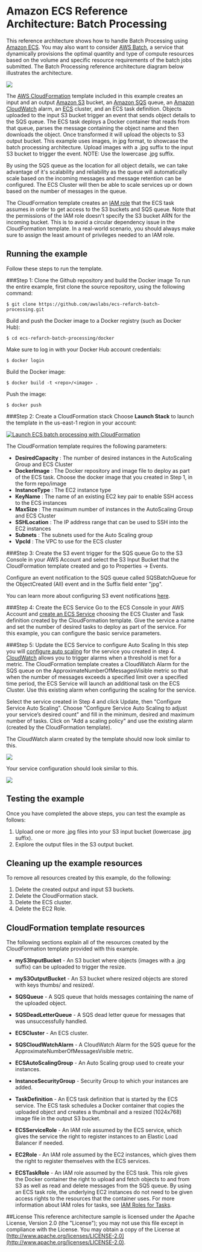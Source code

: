 # Amazon ECS Reference Architecture: Batch Processing

This reference architecture shows how to handle Batch Processing using [Amazon ECS](http://aws.amazon.com/ecs). You may also want to consider [AWS Batch](https://aws.amazon.com/batch), a service that dynamically provisions the optimal quantity and type of compute resources based on the volume and specific resource requirements of the batch jobs submitted. The Batch Processing reference architecture diagram below illustrates the architecture.

![](images/ECSBatchRefArch.png)

The [AWS CloudFormation](https://aws.amazon.com/cloudformation) template included in this example creates an input and an output [Amazon S3](https://aws.amazon.com/s3) bucket, an [Amazon SQS](https://aws.amazon.com/sqs/) queue, an [Amazon CloudWatch](https://aws.amazon.com/cloudwatch/) alarm, an [ECS](https://aws.amazon.com/ecs/) cluster, and an ECS task definition. Objects uploaded to the input S3 bucket trigger an event that sends object details to the SQS queue. The ECS task deploys a Docker container that reads from that queue, parses the message containing the object name and then downloads the object. Once transformed it will upload the objects to S3 output bucket.
This example uses images, in jpg format, to showcase the batch processing architecture. Upload images with a .jpg suffix to the input S3 bucket to trigger the event. NOTE: Use the lowercase .jpg suffix.

By using the SQS queue as the location for all object details, we can take advantage of it's scalability and reliability as the queue will automatically scale based on the incoming messages and message retention can be configured. The ECS Cluster will then be able to scale services up or down based on the number of messages in the queue.

The CloudFormation template creates an [IAM role](http://docs.aws.amazon.com/AmazonECS/latest/developerguide/task-iam-roles.html) that the ECS task assumes in order to get access to the S3 buckets and SQS queue. Note that the permissions of the IAM role doesn't specify the S3 bucket ARN for the incoming bucket. This is to avoid a circular dependency issue in the CloudFormation template. In a real-world scenario, you should always make sure to assign the least amount of privileges needed to an IAM role.

## Running the example
Follow these steps to run the template.

###Step 1: Clone the Github repository and build the Docker image
To run the entire example, first clone the source repository, using the following command:

  `$ git clone https://github.com/awslabs/ecs-refarch-batch-processing.git`

Build and push the Docker image to a Docker registry (such as Docker Hub):

  `$ cd ecs-refarch-batch-processing/docker`

Make sure to log in with your Docker Hub account credentials:

  `$ docker login`

Build the Docker image:

  `$ docker build -t <repo>/<image> .`

Push the image:

  `$ docker push`

###Step 2: Create a CloudFormation stack
Choose **Launch Stack** to launch the template in the us-east-1 region in your account:

[![Launch ECS batch processing with CloudFormation](http://docs.aws.amazon.com/AWSCloudFormation/latest/UserGuide/images/cloudformation-launch-stack-button.png)](https://console.aws.amazon.com/cloudformation/home?region=us-east-1#/stacks/new?stackName=ecs-batch-processing&templateURL=https://s3.amazonaws.com/ecs-reference-architectures/batch-processing/ecs-refarch-batch.template)

The CloudFormation template requires the following parameters:

- **DesiredCapacity** : The number of desired instances in the AutoScaling Group and ECS Cluster
- **DockerImage** : The Docker repository and image file to deploy as part of the ECS task. Choose the docker image that you created in Step 1, in the form repo/image
- **InstanceType** : The EC2 instance type
- **KeyName** : The name of an existing EC2 key pair to enable SSH access to the ECS instances
- **MaxSize** : The maximum number of instances in the AutoScaling Group and ECS Cluster
- **SSHLocation** : The IP address range that can be used to SSH into the EC2 instances
- **Subnets** : The subnets used for the Auto Scaling group
- **VpcId** : The VPC to use for the ECS cluster



###Step 3: Create the S3 event trigger for the SQS queue
Go to the S3 Console in your AWS Account and select the S3 Input Bucket that the CloudFormation template created and go to Properties -> Events.

Configure an event notification to the SQS queue called SQSBatchQueue for the ObjectCreated (All) event and in the Suffix field enter "jpg".

You can learn more about configuring S3 event notifications [here](http://docs.aws.amazon.com/AmazonS3/latest/dev/NotificationHowTo.html).


###Step 4: Create the ECS Service
Go to the ECS Console in your AWS Account and [create an ECS Service](http://docs.aws.amazon.com/AmazonECS/latest/developerguide/create-service.html) choosing the ECS Cluster and Task definition created by the CloudFormation template. Give the service a name and set the number of desired tasks to deploy as part of the service. For this example, you can configure the basic service parameters.


###Step 5: Update the ECS Service to configure Auto Scaling
In this step you will [configure auto scaling](http://docs.aws.amazon.com/AmazonECS/latest/developerguide/create-service.html#service-configure-auto-scaling) for the service you created in step 4.
[CloudWatch](https://aws.amazon.com/cloudwatch/) allows you to trigger alarms when a threshold is met for a metric. The CloudFormation template creates a CloudWatch Alarm for the SQS queue on the ApproximateNumberOfMessagesVisible metric so that when the number of messages exceeds a specified limit over a specified time period, the ECS Service will launch an additional task on the ECS Cluster. Use this existing alarm when configuring the scaling for the service.

Select the service created in Step 4 and click Update, then "Configure Service Auto Scaling". Choose "Configure Service Auto Scaling to adjust your service’s desired count" and fill in the minimum, desired and maximum number of tasks. Click on "Add a scaling policy" and use the existing alarm (created by the CloudFormation template).

The CloudWatch alarm created by the template should now look similar to this.

![](images/cwalarmforsqsqueue.png)

Your service configuration should look similar to this.

![](images/ECSServiceAutoScaling.png)

## Testing the example
Once you have completed the above steps, you can test the example as follows:

1. Upload one or more .jpg files into your S3 input bucket (lowercase .jpg suffix).
2. Explore the output files in the S3 output bucket.

## Cleaning up the example resources

To remove all resources created by this example, do the following:

1. Delete the created output and input S3 buckets.
2. Delete the CloudFormation stack.
3. Delete the ECS cluster.
4. Delete the EC2 Role.

## CloudFormation template resources
The following sections explain all of the resources created by the CloudFormation template provided with this example.

- **myS3InputBucket** - An S3 bucket where objects (images with a .jpg suffix) can be uploaded to trigger the resize.

- **myS3OutputBucket** - An S3 bucket where resized objects are stored with keys thumbs/ and resized/.

- **SQSQueue** - A SQS queue that holds messages containing the name of the uploaded object.

- **SQSDeadLetterQueue** - A SQS dead letter queue for messages that was unsuccessfully handled.

- **ECSCluster** - An ECS cluster.

- **SQSCloudWatchAlarm** - A CloudWatch Alarm for the SQS queue for the ApproximateNumberOfMessagesVisible metric.

- **ECSAutoScalingGroup** - An Auto Scaling group used to create your instances.

- **InstanceSecurityGroup** - Security Group to which your instances are added.

- **TaskDefinition** - An ECS task definition that is started by the ECS service. The ECS task schedules a Docker container that copies the uploaded object and creates a thumbnail and a resized (1024x768) image file in the output S3 bucket.

- **ECSServiceRole** -  An IAM role assumed by the ECS service, which gives the service the right to register instances to an Elastic Load Balancer if needed.

- **EC2Role** - An IAM role assumed by the EC2 instances, which gives them the right to register themselves with the ECS services.

- **ECSTaskRole** - An IAM role assumed by the ECS task. This role gives the Docker container the right to upload and fetch objects to and from S3 as well as read and delete messages from the SQS queue. By using an ECS task role, the underlying EC2 instances do not need to be given access rights to the resources that the container uses. For more information about IAM roles for tasks, see [IAM Roles for Tasks](http://docs.aws.amazon.com/AmazonECS/latest/developerguide/task-iam-roles.html).

##License
This reference architecture sample is licensed under the Apache License, Version 2.0 (the "License"); you may not use this file except in compliance with the License. You may obtain a copy of the License at [http://www.apache.org/licenses/LICENSE-2.0](http://www.apache.org/licenses/LICENSE-2.0).
